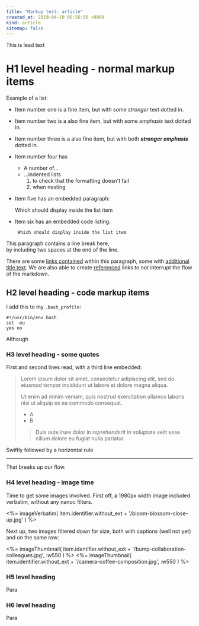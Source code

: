 ```yaml
---
title: "Markup test: article"
created_at: 2019-04-10 06:56:00 +0000
kind: article
sitemap: false
---
```


<p class="lead" markdown="1">
This is lead text
</p>


# H1 level heading - normal markup items
Example of a list:

 * Item number one is a fine item, but with some *stronger* text dotted in.
 * Item number two is a also fine item, but with some _emphasis_ text dotted in.
 * Item number three is a also fine item, but with both ***stronger emphasis*** dotted in.
 * Item number four has
    * A number of...
    * ...indented lists
        1. to check that the formatting doesn't fail
        2. when nesting
 * Item five has an embedded paragraph:

    Which should display inside the list item

 * Item six has an embedded code listing:

        Which should display inside the list item

This paragraph contains a line break here,  
by including two spaces at the end of the line.

There are some [links contained](http://www.example.com) within this paragraph,
some with [additional title text](# "I appear in a tooltip!"). We are also able
to create [referenced][1] links to not interrupt the flow of the markdown.

[1]: <https://www.example.com/> "Example reference"

## H2 level heading - code markup items
I add this to my `.bash_profile`:

    #!/usr/bin/env bash
    set -eu
    yes no

Although


### H3 level heading - some quotes
First and second lines read, with a third line embedded:

> Lorem ipsum dolor sit amet, consectetur adipiscing elit, sed do eiusmod
> tempor incididunt ut labore et dolore magna aliqua.
>
> Ut enim ad minim veniam, quis nostrud exercitation ullamco laboris nisi ut
> aliquip ex ea commodo consequat.
>
> - A
> - B
>
>> Duis aute irure dolor in *reprehenderit* in voluptate velit esse cillum
>> dolore eu fugiat nulla pariatur.

Swiftly followed by a horizontal rule

---

That breaks up our flow.


### H4 level heading - image time
Time to get some images involved. First off, a 1980px width image included
verbatim, without any nanoc filters.

<%=
imageVerbatim(
    item.identifier.without_ext +
    '/bloom-blossom-close-up.jpg'
)
%>

Next up, two images filtered down for size, both with captions (well not yet)
and on the same row:

<div class='gallery'>
<%=
imageThumbnail(
    item.identifier.without_ext +
    '/bump-collaboration-colleagues.jpg',
    :w550
)
%>
<%=
imageThumbnail(
    item.identifier.without_ext +
    '/camera-coffee-composition.jpg',
    :w550
)
%>
</div>


### H5 level heading
Para

### H6 level heading
Para
